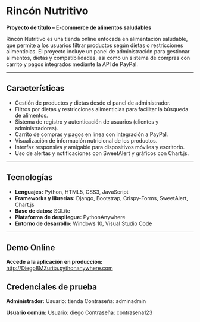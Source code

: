 # Rincón Nutritivo

**Proyecto de título – E-commerce de alimentos saludables**  

Rincón Nutritivo es una tienda online enfocada en alimentación saludable, que permite a los usuarios filtrar productos según dietas o restricciones alimenticias. El proyecto incluye un panel de administración para gestionar alimentos, dietas y compatibilidades, así como un sistema de compras con carrito y pagos integrados mediante la API de PayPal.  

---

## Características

- Gestión de productos y dietas desde el panel de administrador.
- Filtros por dietas y restricciones alimenticias para facilitar la búsqueda de alimentos.
- Sistema de registro y autenticación de usuarios (clientes y administradores).
- Carrito de compras y pagos en línea con integración a PayPal.
- Visualización de información nutricional de los productos.
- Interfaz responsiva y amigable para dispositivos móviles y escritorio.
- Uso de alertas y notificaciones con SweetAlert y gráficos con Chart.js.

---

## Tecnologías

- **Lenguajes:** Python, HTML5, CSS3, JavaScript
- **Frameworks y librerías:** Django, Bootstrap, Crispy-Forms, SweetAlert, Chart.js
- **Base de datos:** SQLite
- **Plataforma de despliegue:** PythonAnywhere
- **Entorno de desarrollo:** Windows 10, Visual Studio Code

---

## Demo Online

**Accede a la aplicación en producción:**
http://DiegoBMZurita.pythonanywhere.com

## Credenciales de prueba

**Administrador:** 
Usuario: tienda
Contraseña: adminadmin

**Usuario común:**
Usuario: diego
Contraseña: contrasena123
